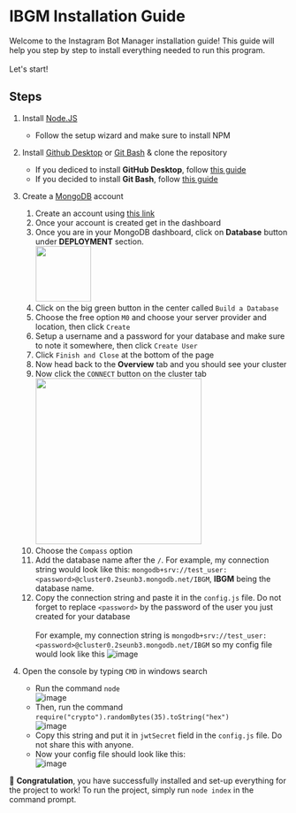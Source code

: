 # IBGM Installation Guide
Welcome to the Instagram Bot Manager installation guide! This guide will help you step by step to install everything needed to run this program.<br><br>
Let's start!

## Steps
1. Install [Node.JS](https://nodejs.org/)
    - Follow the setup wizard and make sure to install NPM
    
2. Install [Github Desktop](https://desktop.github.com/) or [Git Bash](https://git-scm.com/downloads) & clone the repository
    - If you dediced to install **GitHub Desktop**, follow [this guide](https://docs.github.com/en/desktop/adding-and-cloning-repositories/cloning-and-forking-repositories-from-github-desktop#cloning-a-repository)
    - If you decided to install **Git Bash**, follow [this guide](https://docs.github.com/en/repositories/creating-and-managing-repositories/cloning-a-repository#cloning-a-repository)
    
3. Create a [MongoDB](https://www.mongodb.com/) account
    1. Create an account using [this link](https://www.mongodb.com/cloud/atlas/register)
    2. Once your account is created get in the dashboard
    3. Once you are in your MongoDB dashboard, click on **Database** button under **DEPLOYMENT** section.<br> <img src="https://github.com/TommyQC/insta-bot-manager/assets/44536691/99d93b40-0925-41a5-bf3a-0b4a315a8fe2" width="100px">
    4. Click on the big green button in the center called `Build a Database`
    5. Choose the free option `M0` and choose your server provider and location, then click `Create`
    6. Setup a username and a password for your database and make sure to note it somewhere, then click `Create User`
    7. Click `Finish and Close` at the bottom of the page
    8. Now head back to the **Overview** tab and you should see your cluster
    9. Now click the `CONNECT` button on the cluster tab <br> <img src="https://github.com/TommyQC/insta-bot-manager/assets/44536691/62b82480-71ab-4684-aef8-f6a4cbddb2d5" width="300px">
    10. Choose the `Compass` option
    11. Add the database name after the `/`. For example, my connection string would look like this: `mongodb+srv://test_user:<password>@cluster0.2seunb3.mongodb.net/IBGM`, **IBGM** being the database name.
    12. Copy the connection string and paste it in the `config.js` file. Do not forget to replace ``<password>`` by the password of the user you just created for your database<br><br> For example, my connection string is `mongodb+srv://test_user:<password>@cluster0.2seunb3.mongodb.net/IBGM` so my config file would look like this ![image](https://github.com/TommyQC/insta-bot-manager/assets/44536691/e83cf682-0174-444d-b154-41652b5ebb4d)
  
4. Open the console by typing `CMD` in windows search
     - Run the command `node`<br>![image](https://github.com/TommyQC/insta-bot-manager/assets/44536691/c71c882c-7601-4e11-9654-8f1ce38351fa)
     - Then, run the command `require("crypto").randomBytes(35).toString("hex")`<br>![image](https://github.com/TommyQC/insta-bot-manager/assets/44536691/1265df4d-5ac1-4d76-8abf-11064ebd607e)
     - Copy this string and put it in `jwtSecret` field in the `config.js` file. Do not share this with anyone.
     - Now your config file should look like this: <br>![image](https://github.com/TommyQC/insta-bot-manager/assets/44536691/ca37f829-f847-4e7b-9473-eb5b43091923)

🎉 **Congratulation**, you have successfully installed and set-up everything for the project to work! To run the project, simply run `node index` in the command prompt.


